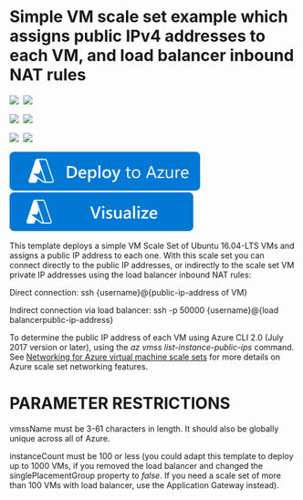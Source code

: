 # Simple VM scale set example which assigns public IPv4 addresses to each VM, and load balancer inbound NAT rules

<IMG SRC="https://azurequickstartsservice.blob.core.windows.net/badges/201-vmss-public-ip-linux/PublicLastTestDate.svg" />&nbsp;
<IMG SRC="https://azurequickstartsservice.blob.core.windows.net/badges/201-vmss-public-ip-linux/PublicDeployment.svg" />&nbsp;

<IMG SRC="https://azurequickstartsservice.blob.core.windows.net/badges/201-vmss-public-ip-linux/FairfaxLastTestDate.svg" />&nbsp;
<IMG SRC="https://azurequickstartsservice.blob.core.windows.net/badges/201-vmss-public-ip-linux/FairfaxDeployment.svg" />&nbsp;

<IMG SRC="https://azurequickstartsservice.blob.core.windows.net/badges/201-vmss-public-ip-linux/BestPracticeResult.svg" />&nbsp;
<IMG SRC="https://azurequickstartsservice.blob.core.windows.net/badges/201-vmss-public-ip-linux/CredScanResult.svg" />&nbsp;

<a href="https://portal.azure.com/#create/Microsoft.Template/uri/https%3A%2F%2Fraw.githubusercontent.com%2FAzure%2Fazure-quickstart-templates%2Fmaster%2F201-vmss-public-ip-linux%2Fazuredeploy.json" target="_blank">
    <img src="https://raw.githubusercontent.com/Azure/azure-quickstart-templates/master/1-CONTRIBUTION-GUIDE/images/deploytoazure.svg"/>
</a>
<a href="http://armviz.io/#/?load=https%3A%2F%2Fraw.githubusercontent.com%2FAzure%2Fazure-quickstart-templates%2Fmaster%2F201-vmss-public-ip-linux%2Fazuredeploy.json" target="_blank">
    <img src="https://raw.githubusercontent.com/Azure/azure-quickstart-templates/master/1-CONTRIBUTION-GUIDE/images/visualizebutton.svg"/>
</a>

This template deploys a simple VM Scale Set of Ubuntu 16.04-LTS VMs and assigns a public IP address to each one. With this scale set you can connect directly to the public IP addresses, or indirectly to the scale set VM private IP addresses using the load balancer inbound NAT rules:

Direct connection: ssh {username}@{public-ip-address of VM}

Indirect connection via load balancer: ssh -p 50000 {username}@{load balancerpublic-ip-address}

To determine the public IP address of each VM using Azure CLI 2.0 (July 2017 version or later), using the _az vmss list-instance-public-ips_ command. See [Networking for Azure virtual machine scale sets](https://docs.microsoft.com/en-us/azure/virtual-machine-scale-sets/virtual-machine-scale-sets-networking) for more details on Azure scale set networking features.


PARAMETER RESTRICTIONS
======================

vmssName must be 3-61 characters in length. It should also be globally unique across all of Azure. 

instanceCount must be 100 or less (you could adapt this template to deploy up to 1000 VMs, if you removed the load balancer and changed the singlePlacementGroup property to _false_. If you need a scale set of more than 100 VMs with load balancer, use the Application Gateway instead).

